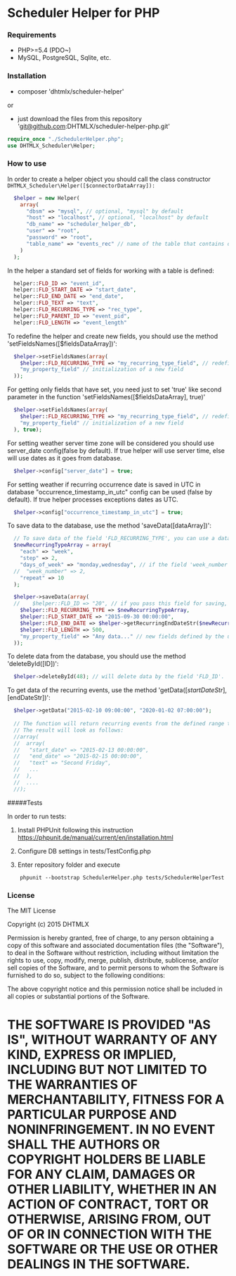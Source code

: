 Scheduler Helper for PHP
========================

### Requirements

- PHP>=5.4 (PDO~)
- MySQL, PostgreSQL, Sqlite, etc.

### Installation
 
- composer 'dhtmlx/scheduler-helper'
  
or
  
- just download the files from this repository 'git@github.com:DHTMLX/scheduler-helper-php.git'
  
```php
require_once "./SchedulerHelper.php";
use DHTMLX_Scheduler\Helper;
```

### How to use

In order to create a helper object you should call the class constructor `DHTMLX_Scheduler\Helper([$connectorDataArray]):`

```php
  $helper = new Helper(
    array(
      "dbsm" => "mysql", // optional, "mysql" by default
      "host" => "localhost", // optional, "localhost" by default
      "db_name" => "scheduler_helper_db",
      "user" => "root",
      "password" => "root",
      "table_name" => "events_rec" // name of the table that contains data of recurring events 
    )
  );
```

In the helper a standard set of fields for working with a table is defined:

```php
  helper::FLD_ID => "event_id",
  helper::FLD_START_DATE => "start_date",
  helper::FLD_END_DATE => "end_date",
  helper::FLD_TEXT => "text",
  helper::FLD_RECURRING_TYPE => "rec_type",
  helper::FLD_PARENT_ID => "event_pid",
  helper::FLD_LENGTH => "event_length"
```

To redefine the helper and create new fields, you should use the method 'setFieldsNames([$fieldsDataArray])': 

```php
  $helper->setFieldsNames(array(
    $helper::FLD_RECURRING_TYPE => "my_recurring_type_field", // redefining the field 'FLD_RECURRING_TYPE'.
    "my_property_field" // initialization of a new field
  ));
```

For getting only fields that have set, you need just to set 'true' like second parameter in the function 'setFieldsNames([$fieldsDataArray], true)'

```php
  $helper->setFieldsNames(array(
    $helper::FLD_RECURRING_TYPE => "my_recurring_type_field", // redefining the field 'FLD_RECURRING_TYPE'.
    "my_property_field" // initialization of a new field
  ), true);
```

For setting weather server time zone will be considered you should use server_date config(false by default). If true helper will use server time, else will use dates as it goes from database.

```php
  $helper->config["server_date"] = true;
```

For setting weather if recurring occurrence date is saved in UTC in database "occurrence_timestamp_in_utc" config can be used (false by default). If true helper processes exceptions dates as UTC.

```php
  $helper->config["occurrence_timestamp_in_utc"] = true;
```

To save data to the database, use the method 'saveData([dataArray])':

```php
  // To save data of the field 'FLD_RECURRING_TYPE', you can use a data array or a string in the format 'week_2_____1,3#10'.
  $newRecurringTypeArray = array(
    "each" => "week",
    "step" => 2,
    "days_of_week" => "monday,wednesday", // if the field 'week_number' is set, the field 'days_of_week' must contain only one value
  //  "week_number" => 2,
    "repeat" => 10
  );

  $helper->saveData(array(
  //    $helper::FLD_ID => "20", // if you pass this field for saving, data in the database will be updated by this value, otherwise new data will be written
    $helper::FLD_RECURRING_TYPE => $newRecurringTypeArray,
    $helper::FLD_START_DATE => "2015-09-30 00:00:00",
    $helper::FLD_END_DATE => $helper->getRecurringEndDateStr($newRecurringTypeArray, "2015-09-30 00:00:00", 500), // to count the end date of the recurring series, you can use the function 'getRecurringEndDateStr'
    $helper::FLD_LENGTH => 500,
    "my_property_field" => "Any data..." // new fields defined by the user must be presented in this way
  ));
```

To delete data from the database, you should use the method 'deleteById([ID])':

```php
  $helper->deleteById(48); // will delete data by the field 'FLD_ID'.
```

To get data of the recurring events, use the method 'getData([$startDateStr], [$endDateStr])':

```php
  $helper->getData("2015-02-10 09:00:00", "2020-01-02 07:00:00");
  
  // The function will return recurring events from the defined range taking into account exclusion of events series
  // The result will look as follows:
  //array(
  //  array(
  //   "start_date" => "2015-02-13 00:00:00",
  //   "end_date" => "2015-02-15 00:00:00",
  //   "text" => "Second Friday",
  //   ...
  //  ),
  //  ....
  //);
```

#####Tests

In order to run tests:

1. Install PHPUnit following this instruction https://phpunit.de/manual/current/en/installation.html

2. Configure DB settings in tests/TestConfig.php

3. Enter repository folder and execute

```
    phpunit --bootstrap SchedulerHelper.php tests/SchedulerHelperTest
```

### License

The MIT License

Copyright (c) 2015 DHTMLX

Permission is hereby granted, free of charge, to any person obtaining a copy of this software and associated documentation files (the "Software"),
to deal in the Software without restriction, including without limitation the rights to use, copy, modify, merge, publish, distribute, sublicense,
and/or sell copies of the Software, and to permit persons to whom the Software is furnished to do so, subject to the following conditions:

The above copyright notice and this permission notice shall be included in all copies or substantial portions of the Software.

THE SOFTWARE IS PROVIDED "AS IS", WITHOUT WARRANTY OF ANY KIND, EXPRESS OR IMPLIED, INCLUDING BUT NOT LIMITED TO THE WARRANTIES OF MERCHANTABILITY,
FITNESS FOR A PARTICULAR PURPOSE AND NONINFRINGEMENT. IN NO EVENT SHALL THE AUTHORS OR COPYRIGHT HOLDERS BE LIABLE FOR ANY CLAIM, DAMAGES OR OTHER
LIABILITY, WHETHER IN AN ACTION OF CONTRACT, TORT OR OTHERWISE, ARISING FROM, OUT OF OR IN CONNECTION WITH THE SOFTWARE OR THE USE OR OTHER DEALINGS
IN THE SOFTWARE.
===============
